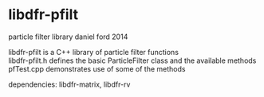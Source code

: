 libdfr-pfilt  
===============
  
particle filter library
daniel ford 2014  

libdfr-pfilt is a C++ library of particle filter functions  
libdfr-pfilt.h defines the basic ParticleFilter class and the available methods  
pfTest.cpp demonstrates use of some of the methods  

dependencies: libdfr-matrix, libdfr-rv